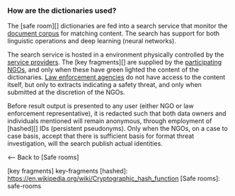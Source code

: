 ### How are the dictionaries used?

The [safe room][] dictionaries are fed into a search service that monitor the [document corpus][] for matching content. The search has support for both linguistic operations and deep learning (neural networks).

The search service is hosted in a environment physically controlled by the [service providers][]. The [key fragments][] are supplied by the [participating NGOs][], and only when these have green lighted the content of the dictionaries. [Law enforcement agencies][] do not have access to the content itself, but only to extracts indicating a safety threat, and only when submitted at the discretion of the NGOs.

Before result output is presented to any user (either NGO or law enforcement representative), it is redacted such that both data owners and individuals mentioned will remain anonymous, through employment of [hashed][] IDs (persistent pseudonyms). Only when the NGOs, on a case to case basis, accept that there is sufficient basis for format threat investigation, will the search publish actual identities.

<-- Back to [Safe rooms]

[Document corpus]: https://en.wikipedia.org/wiki/Text_corpus
[service providers]: service-providers
[Participating NGOs]: non-government-organisations
[Law enforcement agencies]: law-enforcement-agencies
[key fragments] key-fragments
[hashed]: https://en.wikipedia.org/wiki/Cryptographic_hash_function
[Safe rooms]: safe-rooms
